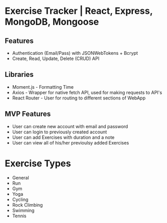 # Exercise Tracker | React, Express, MongoDB, Mongoose

## Features

- Authentication (Email/Pass) with JSONWebTokens + Bcrypt
- Create, Read, Update, Delete (CRUD) API

## Libraries

- Moment.js - Formatting Time
- Axios - Wrapper for native fetch API, used for making requests to API's
- React Router - User for routing to different sections of WebApp

## MVP Features

- User can create new account with email and password
- User can login to previously created account
- User can add Exercises with duration and a note
- User can view all of his/her previoulsy added Exercises

# Exercise Types

- General
- Run
- Gym
- Yoga
- Cycling
- Rock Climbing
- Swimming
- Tennis
